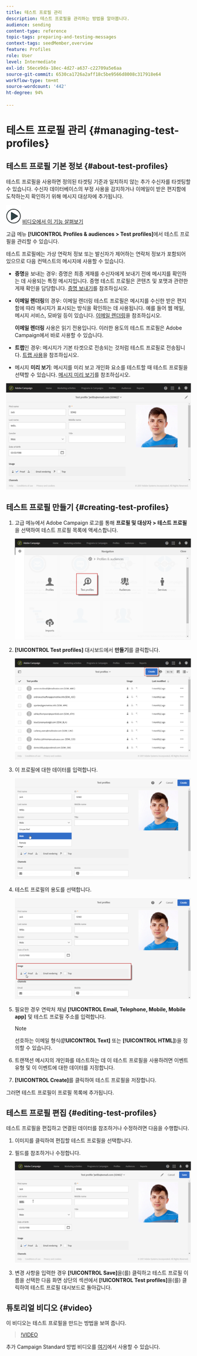 ```yaml
---
title: 테스트 프로필 관리
description: 테스트 프로필을 관리하는 방법을 알아봅니다.
audience: sending
content-type: reference
topic-tags: preparing-and-testing-messages
context-tags: seedMember,overview
feature: Profiles
role: User
level: Intermediate
exl-id: 56ece9da-18ec-4d27-a637-c22709a5e6aa
source-git-commit: 6530ca1726a2aff18c5be9566d8008c317918e64
workflow-type: tm+mt
source-wordcount: '442'
ht-degree: 94%

---
```


# 테스트 프로필 관리 {#managing-test-profiles}

## 테스트 프로필 기본 정보 {#about-test-profiles}

테스트 프로필을 사용하면 정의된 타겟팅 기준과 일치하지 않는 추가 수신자를 타겟팅할 수 있습니다. 수신자 데이터베이스의 부정 사용을 감지하거나 이메일이 받은 편지함에 도착하는지 확인하기 위해 메시지 대상자에 추가됩니다.

![](assets/do-not-localize/how-to-video.png) [비디오에서 이 기능 살펴보기](#video)

고급 메뉴 **[!UICONTROL Profiles & audiences > Test profiles]**&#x200B;에서 테스트 프로필을 관리할 수 있습니다.

테스트 프로필에는 가상 연락처 정보 또는 발신자가 제어하는 연락처 정보가 포함되어 있으므로 다음 컨텍스트의 메시지에 사용할 수 있습니다.

* **증명**&#x200B;을 보내는 경우: 증명은 최종 게재를 수신자에게 보내기 전에 메시지를 확인하는 데 사용되는 특정 메시지입니다. 증명 테스트 프로필은 콘텐츠 및 포맷과 관련한 게재 확인을 담당합니다. [증명 보내기](../../sending/using/sending-proofs.md)를 참조하십시오.
* **이메일 렌더링**&#x200B;의 경우: 이메일 렌더링 테스트 프로필은 메시지를 수신한 받은 편지함에 따라 메시지가 표시되는 방식을 확인하는 데 사용됩니다. 예를 들어 웹 메일, 메시지 서비스, 모바일 등이 있습니다. [이메일 렌더링](../../sending/using/email-rendering.md)을 참조하십시오.

  **이메일 렌더링** 사용은 읽기 전용입니다. 이러한 용도의 테스트 프로필은 Adobe Campaign에서 바로 사용할 수 있습니다.

* **트랩**&#x200B;인 경우: 메시지가 기본 타겟으로 전송되는 것처럼 테스트 프로필로 전송됩니다. [트랩 사용](../../sending/using/using-traps.md)을 참조하십시오.
* 메시지 **미리 보기**: 메시지를 미리 보고 개인화 요소를 테스트할 때 테스트 프로필을 선택할 수 있습니다. [메시지 미리 보기](/help/sending/using/previewing-messages.md)를 참조하십시오.

![](assets/test_profile.png)

## 테스트 프로필 만들기 {#creating-test-profiles}

1. 고급 메뉴에서 Adobe Campaign 로고를 통해 **프로필 및 대상자 > 테스트 프로필**&#x200B;을 선택하여 테스트 프로필 목록에 액세스합니다.

   ![](assets/test_profile_creation_1.png)

1. **[!UICONTROL Test profiles]** 대시보드에서 **만들기**&#x200B;를 클릭합니다.

   ![](assets/test_profile_creation_2.png)

1. 이 프로필에 대한 데이터를 입력합니다.

   ![](assets/test_profile_creation_3.png)

1. 테스트 프로필의 용도를 선택합니다.

   ![](assets/test_profile_creation_4.png)

1. 필요한 경우 연락처 채널 **[!UICONTROL Email, Telephone, Mobile, Mobile app]** 및 테스트 프로필 주소를 입력합니다.

   >[!NOTE]
   >
   >선호하는 이메일 형식(**[!UICONTROL Text]** 또는 **[!UICONTROL HTML]**)을 정의할 수 있습니다.

1. 트랜잭션 메시지의 개인화를 테스트하는 데 이 테스트 프로필을 사용하려면 이벤트 유형 및 이 이벤트에 대한 데이터를 지정합니다.
1. **[!UICONTROL Create]**&#x200B;를 클릭하여 테스트 프로필을 저장합니다.

그러면 테스트 프로필이 프로필 목록에 추가됩니다.

## 테스트 프로필 편집 {#editing-test-profiles}

테스트 프로필을 편집하고 연결된 데이터를 참조하거나 수정하려면 다음을 수행합니다.

1. 이미지를 클릭하여 편집할 테스트 프로필을 선택합니다.
1. 필드를 참조하거나 수정합니다.

   ![](assets/test_profile_edit.png)

1. 변경 사항을 입력한 경우 **[!UICONTROL Save]**&#x200B;을(를) 클릭하고 테스트 프로필 이름을 선택한 다음 화면 상단의 섹션에서 **[!UICONTROL Test profiles]**&#x200B;을(를) 클릭하여 테스트 프로필 대시보드로 돌아갑니다.

## 튜토리얼 비디오 {#video}

이 비디오는 테스트 프로필을 만드는 방법을 보여 줍니다.

>[!VIDEO](https://video.tv.adobe.com/v/31890?quality=12&captions=kor)

추가 Campaign Standard 방법 비디오를 [여기](https://experienceleague.adobe.com/docs/campaign-standard-learn/tutorials/overview.html?lang=ko)에서 사용할 수 있습니다.
